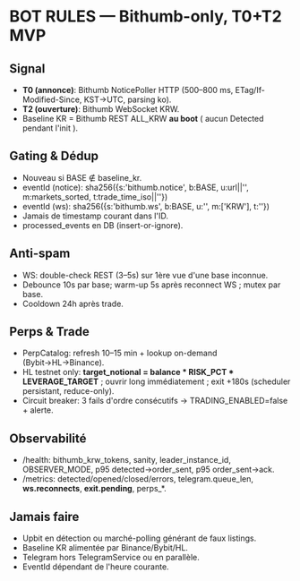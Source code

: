# BOT RULES — Bithumb-only, T0+T2 MVP

## Signal
- **T0 (annonce)**: Bithumb NoticePoller HTTP (500–800 ms, ETag/If-Modified-Since, KST→UTC, parsing ko).
- **T2 (ouverture)**: Bithumb WebSocket KRW.
- Baseline KR = Bithumb REST ALL_KRW **au boot** ( aucun Detected pendant l'init ).

## Gating & Dédup
- Nouveau si BASE ∉ baseline_kr.
- eventId (notice): sha256({s:'bithumb.notice', b:BASE, u:url||'', m:markets_sorted, t:trade_time_iso||''})
- eventId (ws): sha256({s:'bithumb.ws', b:BASE, u:'', m:['KRW'], t:''})
- Jamais de timestamp courant dans l'ID.
- processed_events en DB (insert-or-ignore).

## Anti-spam
- WS: double-check REST (3–5s) sur 1ère vue d'une base inconnue.
- Debounce 10s par base; warm-up 5s après reconnect WS ; mutex par base.
- Cooldown 24h après trade.

## Perps & Trade
- PerpCatalog: refresh 10–15 min + lookup on-demand (Bybit→HL→Binance).
- HL testnet only: **target_notional = balance * RISK_PCT * LEVERAGE_TARGET** ; ouvrir long immédiatement ; exit +180s (scheduler persistant, reduce-only).
- Circuit breaker: 3 fails d'ordre consécutifs → TRADING_ENABLED=false + alerte.

## Observabilité
- /health: bithumb_krw_tokens, sanity, leader_instance_id, OBSERVER_MODE, p95 detected→order_sent, p95 order_sent→ack.
- /metrics: detected/opened/closed/errors, telegram.queue_len, **ws.reconnects**, **exit.pending**, perps_*.

## Jamais faire
- Upbit en détection ou marché-polling générant de faux listings.
- Baseline KR alimentée par Binance/Bybit/HL.
- Telegram hors TelegramService ou en parallèle.
- EventId dépendant de l'heure courante.
